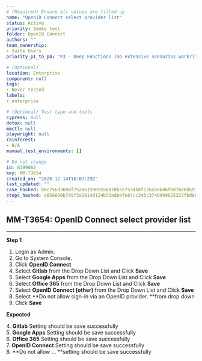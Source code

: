 ```yaml
---
# (Required) Ensure all values are filled up
name: "OpenID Connect select provider list"
status: Active
priority: Smoke test
folder: OpenId Connect
authors: ""
team_ownership: 
- Suite Users
priority_p1_to_p4: "P3 - Deep Functions (Do extensive scenarios work?)"

# (Optional)
location: Enterprise
component: null
tags: 
- Never tested
labels: 
- enterprise

# (Optional) Test type and tools
cypress: null
detox: null
mmctl: null
playwright: null
rainforest: 
- N/A
manual_test_environments: []

# Do not change
id: 8199082
key: MM-T3654
created_on: "2020-12-14T18:07:29Z"
last_updated: ""
case_hashed: b0c756d3694f7526615905556078b557534b8f226cb9bd6fe87be0d59750e9cc5d8e094b435af9a13118f5e58b92b427
steps_hashed: a056600b799f3a2014d124b73adbefe87cc345c3740999625327fbd8659e1d3159fb02c667de8051bf725a1cc6458701
---
```


<!-- (Auto-generated) Based on frontmatter's "key" and "name" -->

## MM-T3654: OpenID Connect select provider list

---

**Step 1**

1. Login as Admin.
2. Go to System Console.
3. Click **OpenID Connect**
4. Select **Gitlab** from the Drop Down List and Click **Save**
5. Select **Google Apps** from the Drop Down List and Click **Save**
6. Select **Office 365** from the Drop Down List and Click **Save**
7. Select **OpenID Connect (other)** from the Drop Down List and Click **Save**
8. Select \*\*Do not allow sign-in via an OpenID provider. \*\*from drop down
9. Click **Save**

**Expected**

4\. **Gitlab** Setting should be save successfully\
5\. **Google Apps** Setting should be save successfully\
6\. **Office 365** Setting should be save successfully\
7\. **OpenID Connect** Setting should be save successfully\
8\. \*\*Do not allow ... \*\*setting should be save successfully
